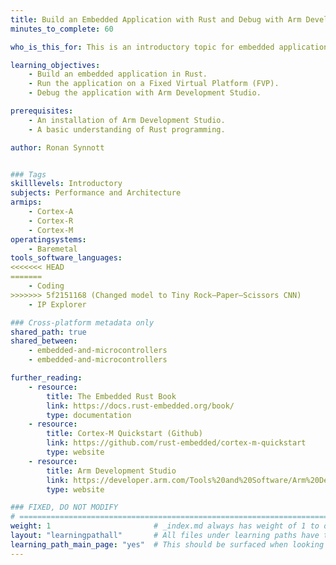 ```yaml
---
title: Build an Embedded Application with Rust and Debug with Arm Development Studio
minutes_to_complete: 60

who_is_this_for: This is an introductory topic for embedded application developers to get started with Rust.

learning_objectives: 
    - Build an embedded application in Rust.
    - Run the application on a Fixed Virtual Platform (FVP).
    - Debug the application with Arm Development Studio.

prerequisites:
    - An installation of Arm Development Studio.
    - A basic understanding of Rust programming.

author: Ronan Synnott


### Tags
skilllevels: Introductory
subjects: Performance and Architecture
armips:
    - Cortex-A
    - Cortex-R
    - Cortex-M
operatingsystems:
    - Baremetal
tools_software_languages:
<<<<<<< HEAD
=======
    - Coding
>>>>>>> 5f2151168 (Changed model to Tiny Rock–Paper–Scissors CNN)
    - IP Explorer

### Cross-platform metadata only
shared_path: true
shared_between:
    - embedded-and-microcontrollers
    - embedded-and-microcontrollers

further_reading:
    - resource:
        title: The Embedded Rust Book
        link: https://docs.rust-embedded.org/book/
        type: documentation
    - resource:
        title: Cortex-M Quickstart (Github)
        link: https://github.com/rust-embedded/cortex-m-quickstart
        type: website
    - resource:
        title: Arm Development Studio
        link: https://developer.arm.com/Tools%20and%20Software/Arm%20Development%20Studio
        type: website

### FIXED, DO NOT MODIFY
# ================================================================================
weight: 1                       # _index.md always has weight of 1 to order correctly
layout: "learningpathall"       # All files under learning paths have this same wrapper
learning_path_main_page: "yes"  # This should be surfaced when looking for related content. Only set for _index.md of learning path content.
---
```

